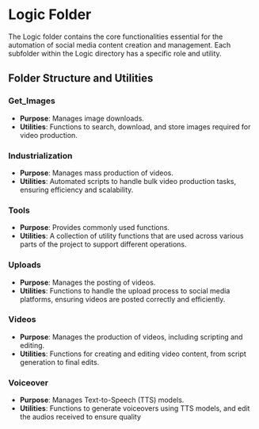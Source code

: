 # Logic Folder

The Logic folder contains the core functionalities essential for the automation of social media content creation and management. Each subfolder within the Logic directory has a specific role and utility.

## Folder Structure and Utilities

### Get_Images
- **Purpose**: Manages image downloads.
- **Utilities**: Functions to search, download, and store images required for video production.

### Industrialization
- **Purpose**: Manages mass production of videos.
- **Utilities**: Automated scripts to handle bulk video production tasks, ensuring efficiency and scalability.

### Tools
- **Purpose**: Provides commonly used functions.
- **Utilities**: A collection of utility functions that are used across various parts of the project to support different operations.

### Uploads
- **Purpose**: Manages the posting of videos.
- **Utilities**: Functions to handle the upload process to social media platforms, ensuring videos are posted correctly and efficiently.

### Videos
- **Purpose**: Manages the production of videos, including scripting and editing.
- **Utilities**: Functions for creating and editing video content, from script generation to final edits.

### Voiceover
- **Purpose**: Manages Text-to-Speech (TTS) models.
- **Utilities**: Functions to generate voiceovers using TTS models, and edit the audios received to ensure quality
